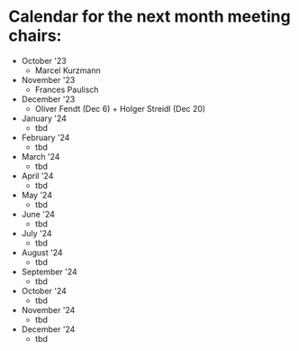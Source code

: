 # Calendar for the next month meeting chairs:
* October '23
  * Marcel Kurzmann
* November '23
  * Frances Paulisch
* December '23
  * Oliver Fendt (Dec 6) + Holger Streidl (Dec 20)
* January '24
  * tbd
* February '24
  * tbd
* March '24
  * tbd
* April '24
  * tbd
* May '24
  * tbd
* June '24
  * tbd
* July '24
  * tbd
* August '24
  * tbd
* September '24
  * tbd
* October '24
  * tbd
* November '24
  * tbd
* December '24
  * tbd
